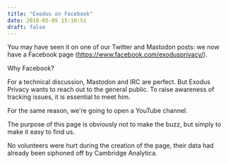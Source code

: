 ```yaml
---
title: "Exodus on Facebook"
date: 2018-05-05 15:10:51
draft: false
---
```


You may have seen it on one of our Twitter and Mastodon posts: we now have a Facebook page (<https://www.facebook.com/exodusprivacy/>).

Why Facebook?

For a technical discussion, Mastodon and IRC are perfect. But Exodus Privacy wants to reach out to the general public. To raise awareness of tracking issues, it is essential to meet him.

For the same reason, we're going to open a YouTube channel.

The purpose of this page is obviously not to make the buzz, but simply to make it easy to find us.

No volunteers were hurt during the creation of the page, their data had already been siphoned off by Cambridge Analytica.
